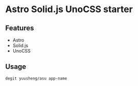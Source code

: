 # Astro Solid.js UnoCSS starter

## Features
- Astro
- Solid.js
- UnoCSS

## Usage

```bash
degit yuusheng/asu app-name
```
